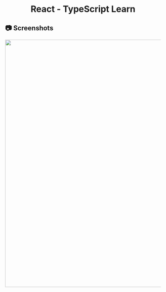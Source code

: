 <h1 align="center">
   React - TypeScript Learn
</h1>

<h2>
📷 Screenshots
</h2>

<p align="center">
  <img src="https://github.com/ozkannbuyuk/react-exercises/assets/111967202/a0e3a1dd-2423-4537-ac4e-9dea836fb2ef" width="800" />
</p>
